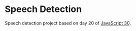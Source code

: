 # Speech Detection
Speech detection project based on day 20 of [JavaScript 30](https://javascript30.com/).